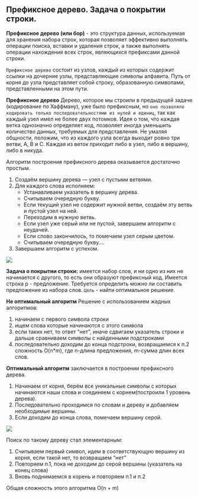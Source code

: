 ## Префиксное дерево. Задача о покрытии строки.

**Префиксное дерево (или бор)** - это структура данных, используемая для хранения набора строк, которая позволяет эффективно выполнять операции поиска, вставки и удаления строк, а также выполнять операции нахождения всех строк, являющихся префиксами данной строки.

`Префиксное дерево` состоит из узлов, каждый из которых содержит ссылки на дочерние узлы, представляющие символы алфавита. Путь от корня до узла представляет собой строку, образованную символами, представленными на этом пути.

**Префиксное дерево**
Дерево, которое мы строили в предыдущей задаче (кодирование по Хаффману), уже было префиксным, но `оно позволяло кодировать только последовательностями из нулей и единиц`, так как каждый узел имел не более двух потомков. Идея о том, что каждая ветка однозначно определяет код, позволяет иногда уменьшить количество данных, требуемых для представления. Не умаляя общности, положим, что из каждого узла всегда выходит ровно три ветви, A, B и C. Каждая из веток приходит либо в узел, либо в вершину, либо в никуда.

Алгоритм построения префиксного дерева оказывается достаточно простым. 
1. Создаём вершину дерева — узел с пустыми ветвями. 
2. Для каждого слова исполняем: 
   * Устанавливаем указатель в вершину дерева.
   * Считываем очередную букву. 
   * Если текущий узел не содержит нужной ветви, создаём эту ветвь и пустой узел на ней. 
   * Переходим в нужную ветвь. 
   * Если узел уже серый или не пустой, завершаем алгоритм с неудачей. 
   * Если слово закончилось, то помечаем узел серым цветом. 
   * Считываем очередную букву....
3. Завершаем алгоритм с успехом.

![](https://ocw.cs.pub.ro/courses/_media/sd-ca/laboratoare/trie12.jpg?w=420&h=380&tok=4f05a6)

**Задача о покрытии строки:** имеется набор слов, и ни одно из них не начинается с другого, то есть они образуют префиксный код. Имеется строка p - предложение. 
Требуется определить можно ли составить предложение из набора слов.
`Цель` - найти оптимальное решение.


**Не оптимальный алгоритм** 
Решение с использованием жадных алгоритмов:
1. начинаем с первого символа строки
2. ищем слова которые начинаются с этого символа
3. если таких нет, то ответ “нет”, иначе сдвигаем указатель строки и дальше сравниваем символы с найденными подстроками
4. последовательно доходим до конца подстроки, возвращаемся к п.2
сложность O(n\*m), где n-длина предложения, m-сумма длин всех слов.


**Оптимальный алгоритм** заключается в построении префиксного дерева.
1. Начинаем от корня, берём все уникальные символы с которых начинаются наши слова и соединяем с корнем(построили 1 уровень дерева). 
2. Последовательно проходимся по словам и дереву и добавляем необходимые вершины. 
3. Если доходим до конца слова, помечаем вершину серой.

![](https://lh7-us.googleusercontent.com/docsz/AD_4nXfWk5CckzsvWBgVTXfTjGiTRkfgual4vVsVNWHDMuzYuyyLwlbhAWqF2iYaQ2UZElIs5NU2cfH9ksxJedDn0SfG7g4jR7qc1edQs1jZfQHzyDv87MKpE-2oXBkP3Ommswm6_2ilYmIxjDFEugVT8W9MKyU?key=9gziK4gT-jwK64_BpOeehQ)

Поиск по такому дереву стал элементарным:
1. Считываем первый символ, идем в соответствующую вершину из корня, если такой нет, то возвращаем “нет”
2. Повторяем п.1, пока не доходим до серой вершины (указатель на конец слова)
3. Вновь поднимаемся в корень и повторяем п.1 и п.2

Общая сложность этого алгоритма O(n + m)

